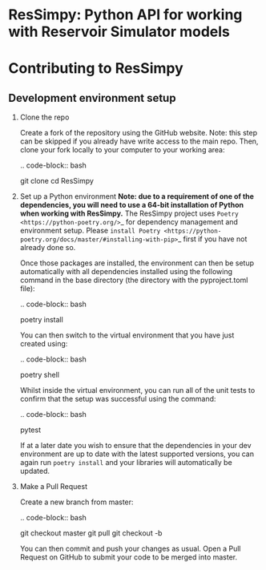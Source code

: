 # ResSimpy: Python API for working with Reservoir Simulator models

Contributing to ResSimpy
======================

Development environment setup
-----------------------------

1. Clone the repo

   Create a fork of the repository using the GitHub website. Note: this step can be
   skipped if you already have write access to the main repo. Then, clone your fork
   locally to your computer to your working area:

   .. code-block:: bash

      git clone <url from GitHub>
      cd ResSimpy

2. Set up a Python environment
   **Note: due to a requirement of one of the dependencies, you will need to use a 64-bit installation of Python when working with ResSimpy.**
   The ResSimpy project uses `Poetry <https://python-poetry.org/>`_ for dependency management and environment setup. Please `install Poetry <https://python-poetry.org/docs/master/#installing-with-pip>`_ first if you have not already done so.

   Once those packages are installed, the environment can then be setup automatically with all dependencies installed using the following command in the base directory (the directory with the pyproject.toml file):

   .. code-block:: bash

      poetry install
        
   You can then switch to the virtual environment that you have just created using:

   .. code-block:: bash

      poetry shell

   Whilst inside the virtual environment, you can run all of the unit tests to confirm that the setup was successful using the command:

   .. code-block:: bash

      pytest

   If at a later date you wish to ensure that the dependencies in your dev environment are up to date with the latest supported versions, you can again run `poetry install` and your libraries will automatically be updated.
    
3. Make a Pull Request

   Create a new branch from master:

   .. code-block:: bash

      git checkout master
      git pull
      git checkout -b <your-branch-name>

   You can then commit and push your changes as usual. Open a Pull Request on
   GitHub to submit your code to be merged into master.
